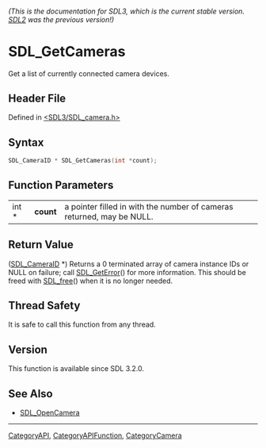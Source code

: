 ###### (This is the documentation for SDL3, which is the current stable version. [SDL2](https://wiki.libsdl.org/SDL2/) was the previous version!)
# SDL_GetCameras

Get a list of currently connected camera devices.

## Header File

Defined in [<SDL3/SDL_camera.h>](https://github.com/libsdl-org/SDL/blob/main/include/SDL3/SDL_camera.h)

## Syntax

```c
SDL_CameraID * SDL_GetCameras(int *count);
```

## Function Parameters

|       |           |                                                                       |
| ----- | --------- | --------------------------------------------------------------------- |
| int * | **count** | a pointer filled in with the number of cameras returned, may be NULL. |

## Return Value

([SDL_CameraID](SDL_CameraID) *) Returns a 0 terminated array of camera
instance IDs or NULL on failure; call [SDL_GetError](SDL_GetError)() for
more information. This should be freed with [SDL_free](SDL_free)() when it
is no longer needed.

## Thread Safety

It is safe to call this function from any thread.

## Version

This function is available since SDL 3.2.0.

## See Also

- [SDL_OpenCamera](SDL_OpenCamera)

----
[CategoryAPI](CategoryAPI), [CategoryAPIFunction](CategoryAPIFunction), [CategoryCamera](CategoryCamera)

